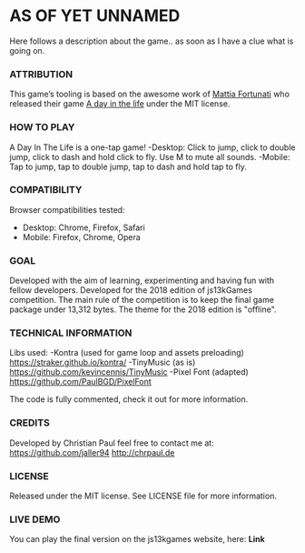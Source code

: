 # AS OF YET UNNAMED
Here follows a description about the game.. as soon as I have a clue what is going on.

### ATTRIBUTION
This game’s tooling is based on the awesome work of [Mattia Fortunati](https://www.mattiafortunati.com/) who released their game [A day in the life](https://github.com/MattiaFortunati/a_day_in_the_life) under the MIT license.

### HOW TO PLAY
A Day In The Life is a one-tap game!
-Desktop: Click to jump, click to double jump, click to dash and hold click to fly. Use M to mute all sounds.
-Mobile: Tap to jump, tap to double jump, tap to dash and hold tap to fly.

### COMPATIBILITY
Browser compatibilities tested:
- Desktop: Chrome, Firefox, Safari
- Mobile: Firefox, Chrome, Opera

### GOAL
Developed with the aim of learning, experimenting and having fun with fellow developers.
Developed for the 2018 edition of js13kGames competition.
The main rule of the competition is to keep the final game package under 13,312 bytes.
The theme for the 2018 edition is "offline".

### TECHNICAL INFORMATION
Libs used:
-Kontra (used for game loop and assets preloading) https://straker.github.io/kontra/
-TinyMusic (as is) https://github.com/kevincennis/TinyMusic
-Pixel Font (adapted) https://github.com/PaulBGD/PixelFont

The code is fully commented, check it out for more information.

### CREDITS
Developed by Christian Paul
feel free to contact me at:
https://github.com/jaller94
http://chrpaul.de

### LICENSE
Released under the MIT license.
See LICENSE file for more information.

### LIVE DEMO
You can play the final version on the js13kgames website, here:
**Link**
